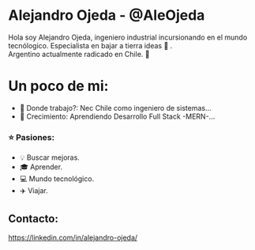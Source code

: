 # Alejandro Ojeda - @AleOjeda
Hola soy Alejandro Ojeda, ingeniero industrial incursionando en el mundo tecnólogico. Especialista en bajar a tierra ideas :rocket: . <br>
Argentino actualmente radicado en Chile.
👋

# Un poco de mi:
- 🔭 Donde trabajo?: Nec Chile como ingeniero de sistemas...
- 🌱 Crecimiento: Aprendiendo Desarrollo Full Stack -MERN-...

### :star: Pasiones:
- :bulb: Buscar mejoras.<br>
- :mortar_board: Aprender.<br>
- :computer: Mundo tecnológico.<br>
- :airplane: Viajar.<br>


## Contacto:
https://linkedin.com/in/alejandro-ojeda/

<!--
**AleOjeda/AleOjeda** is a ✨ _special_ ✨ repository because its `README.md` (this file) appears on your GitHub profile.
[![LinkedIn](https://user-images.githubusercontent.com/282759/84680162-4161a300-af00-11ea-912c-8f32e5cc1676.png)](https://linkedin.com/in/alejandro-ojeda/) 


Here are some ideas to get you started:

- 🔭 I’m currently working on ...
- 🌱 I’m currently learning ...
- 👯 I’m looking to collaborate on ...
- 🤔 I’m looking for help with ...
- 💬 Ask me about ...
- 📫 How to reach me: ...
- 😄 Pronouns: ...
- ⚡ Fun fact: ...
-->
